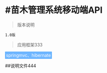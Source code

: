 #  #苗木管理系统移动端API

> 版本说明

	1.0版
> 应用框架333

<span style="border:solid 1px #3399ff;background:#70b7ff;color:#ffffff;padding:2px;">springmvc、hibernate</span>

##说明文件444
